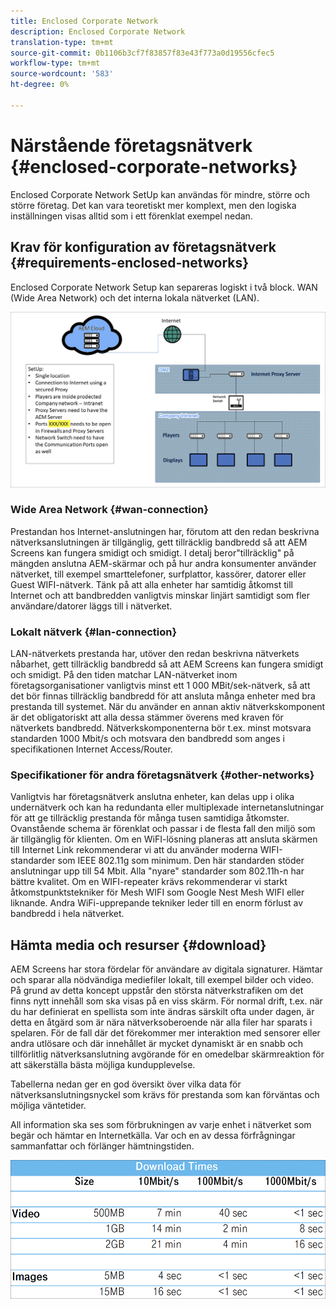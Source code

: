 ```yaml
---
title: Enclosed Corporate Network
description: Enclosed Corporate Network
translation-type: tm+mt
source-git-commit: 0b1106b3cf7f83857f83e43f773a0d19556cfec5
workflow-type: tm+mt
source-wordcount: '583'
ht-degree: 0%

---
```



# Närstående företagsnätverk {#enclosed-corporate-networks}

Enclosed Corporate Network SetUp kan användas för mindre, större och större företag. Det kan vara teoretiskt mer komplext, men den logiska inställningen visas alltid som i ett förenklat exempel nedan.

## Krav för konfiguration av företagsnätverk {#requirements-enclosed-networks}

Enclosed Corporate Network Setup kan separeras logiskt i två block. WAN (Wide Area Network) och det interna lokala nätverket (LAN).

![](/help/using/assets/enclosed-network-1.png)

### Wide Area Network {#wan-connection}

Prestandan hos Internet-anslutningen har, förutom att den redan beskrivna nätverksanslutningen är tillgänglig, gett tillräcklig bandbredd så att AEM Screens kan fungera smidigt och smidigt.
I detalj beror&quot;tillräcklig&quot; på mängden anslutna AEM-skärmar och på hur andra konsumenter använder nätverket, till exempel smarttelefoner, surfplattor, kassörer, datorer eller Guest WIFI-nätverk.
Tänk på att alla enheter har samtidig åtkomst till Internet och att bandbredden vanligtvis minskar linjärt samtidigt som fler användare/datorer läggs till i nätverket.

### Lokalt nätverk {#lan-connection}

LAN-nätverkets prestanda har, utöver den redan beskrivna nätverkets nåbarhet, gett tillräcklig bandbredd så att AEM Screens kan fungera smidigt och smidigt. På den tiden matchar LAN-nätverket inom företagsorganisationer vanligtvis minst ett 1 000 MBit/sek-nätverk, så att det bör finnas tillräcklig bandbredd för att ansluta många enheter med bra prestanda till systemet. När du använder en annan aktiv nätverkskomponent är det obligatoriskt att alla dessa stämmer överens med kraven för nätverkets bandbredd. Nätverkskomponenterna bör t.ex. minst motsvara standarden 1000 Mbit/s och motsvara den bandbredd som anges i specifikationen Internet Access/Router.

### Specifikationer för andra företagsnätverk {#other-networks}

Vanligtvis har företagsnätverk anslutna enheter, kan delas upp i olika undernätverk och kan ha redundanta eller multiplexade internetanslutningar för att ge tillräcklig prestanda för många tusen samtidiga åtkomster.
Ovanstående schema är förenklat och passar i de flesta fall den miljö som är tillgänglig för klienten.
Om en WiFI-lösning planeras att ansluta skärmen till Internet Link rekommenderar vi att du använder moderna WIFI-standarder som IEEE 802.11g som minimum. Den här standarden stöder anslutningar upp till 54 Mbit. Alla &quot;nyare&quot; standarder som 802.11h-n har bättre kvalitet. Om en WIFI-repeater krävs rekommenderar vi starkt åtkomstpunktstekniker för Mesh WIFI som Google Nest Mesh WIFI eller liknande.
Andra WiFi-upprepande tekniker leder till en enorm förlust av bandbredd i hela nätverket.

## Hämta media och resurser {#download}

AEM Screens har stora fördelar för användare av digitala signaturer. Hämtar och sparar alla nödvändiga mediefiler lokalt, till exempel bilder och video. På grund av detta koncept uppstår den största nätverkstrafiken om det finns nytt innehåll som ska visas på en viss skärm.
För normal drift, t.ex. när du har definierat en spellista som inte ändras särskilt ofta under dagen, är detta en åtgärd som är nära nätverksoberoende när alla filer har sparats i spelaren. För de fall där det förekommer mer interaktion med sensorer eller andra utlösare och där innehållet är mycket dynamiskt är en snabb och tillförlitlig nätverksanslutning avgörande för en omedelbar skärmreaktion för att säkerställa bästa möjliga kundupplevelse.

Tabellerna nedan ger en god översikt över vilka data för nätverksanslutningsnyckel som krävs för prestanda som kan förväntas och möjliga väntetider.

All information ska ses som förbrukningen av varje enhet i nätverket som begär och hämtar en Internetkälla. Var och en av dessa förfrågningar sammanfattar och förlänger hämtningstiden.

![](/help/using/assets/enclosed-network-download.png)